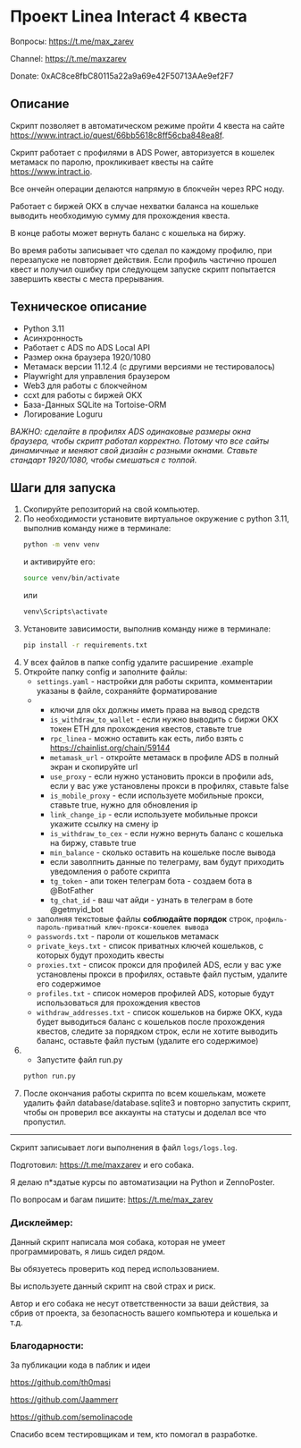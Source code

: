 
# Проект Linea Interact 4 квеста

Вопросы: https://t.me/max_zarev

Channel: https://t.me/maxzarev 

Donate: 0xAC8ce8fbC80115a22a9a69e42F50713AAe9ef2F7

## Описание
Скрипт позволяет в автоматическом режиме пройти 4 квеста на сайте https://www.intract.io/quest/66bb5618c8ff56cba848ea8f.

Скрипт работает с профилями в ADS Power, авторизуется в кошелек метамаск по паролю, прокликивает квесты на сайте https://www.intract.io.

Все ончейн операции делаются напрямую в блокчейн через RPC ноду.

Работает с биржей OKX в случае нехватки баланса на кошельке выводить необходимую сумму для прохождения квеста.

В конце работы может вернуть баланс с кошелька на биржу.

Во время работы записывает что сделал по каждому профилю, при перезапуске не повторяет действия.
Если профиль частично прошел квест и получил ошибку при следующем запуске скрипт попытается завершить квесты с места прерывания.

## Техническое описание
- Python 3.11
- Асинхронность
- Работает с ADS по ADS Local API
- Размер окна браузера 1920/1080 
- Метамаск версии 11.12.4 (с другими версиями не тестировалось)
- Playwright для управления браузером
- Web3 для работы с блокчейном
- ccxt для работы с биржей OKX
- База-Данных SQLite на Tortoise-ORM
- Логирование Loguru

*ВАЖНО: сделайте в профилях ADS одинаковые размеры окна браузера, чтобы скрипт работал корректно. Потому что все сайты динамичные и меняют свой дизайн с разными окнами. Ставьте стандарт 1920/1080, чтобы смешаться с толпой.*


## Шаги для запуска

1. Скопируйте репозиторий на свой компьютер.
2. По необходимости установите виртуальное окружение с python 3.11, выполнив команду ниже в терминале:
    ```sh
    python -m venv venv
    ```
    и активируйте его:
    ```sh
    source venv/bin/activate
    ```
    или
    ```sh
    venv\Scripts\activate
    ```
2. Установите зависимости, выполнив команду ниже в терминале:
    ```sh
    pip install -r requirements.txt
    ```
3. У всех файлов в папке config удалите расширение .example
4. Откройте папку config и заполните файлы:
    - `settings.yaml` - настройки для работы скрипта, комментарии указаны в файле, сохраняйте форматирование
    - 
      -  ключи для okx должны иметь права на вывод средств
      - `is_withdraw_to_wallet` - если нужно выводить с биржи OKX токен ETH для прохождения квестов, ставьте true
      - `rpc_linea` - можно оставить как есть, либо взять с https://chainlist.org/chain/59144
      - `metamask_url` - откройте метамаск в профиле ADS в полный экран и скопируйте url
      - `use_proxy` - если нужно установить прокси в профили ads, если у вас уже установлены прокси в профилях, ставьте false
      - `is_mobile_proxy` - если используете мобильные прокси, ставьте true, нужно для обновления ip
      - `link_change_ip` - если используете мобильные прокси укажите ссылку на смену ip
      - `is_withdraw_to_cex` - если нужно вернуть баланс с кошелька на биржу, ставьте true
      - `min_balance` - сколько оставить на кошельке после вывода
      - если заволпнить данные по телеграму, вам будут приходить уведомления о работе скрипта
      - `tg_token` - апи токен телеграм бота - создаем бота в @BotFather
      - `tg_chat_id` - ваш чат айди - узнать в телеграм в боте @getmyid_bot
    - заполняя текстовые файлы **соблюдайте порядок** строк, `профиль-пароль-приватный ключ-прокси-кошелек вывода`
    - `passwords.txt` - пароли от кошельков метамаск
    - `private_keys.txt` - список приватных ключей кошельков, с которых будут проходить квесты
    - `proxies.txt` - список прокси для профилей ADS, если у вас уже установлены прокси в профилях, оставьте файл пустым, удалите его содержимое
    - `profiles.txt` - список номеров профилей ADS, которые будут использоваться для прохождения квестов
    - `withdraw_addresses.txt` - список кошельков на бирже OKX, куда будет выводиться баланс с кошельков после прохождения квестов, следите за порядком строк, если не хотите выводить баланс, оставьте файл пустым (удалите его содержимое)
4. - Запустите файл run.py
    ```sh
    python run.py
    ```
5. После окончания работы скрипта по всем кошелькам, можете удалить файл database/database.sqlite3 и повторно запустить скрипт, чтобы он проверил все аккаунты на статусы и доделал все что пропустил.

---

Скрипт записывает логи выполнения в файл `logs/logs.log`.

Подготовил: https://t.me/maxzarev и его собака.

Я делаю п*здатые курсы по автоматизации на Python и ZennoPoster.

По вопросам и багам пишите: https://t.me/max_zarev

### Дисклеймер:

Данный скрипт написала моя собака, которая не умеет программировать, я лишь сидел рядом.

Вы обязуетесь проверить код перед использованием.

Вы используете данный скрипт на свой страх и риск. 

Автор и его собака не несут ответственности за ваши действия, за сбрив от проекта, за безопасность вашего компьютера и кошелька и т.д.

### Благодарности:
За публикации кода в паблик и идеи

https://github.com/th0masi 

https://github.com/Jaammerr

https://github.com/semolinacode

Спасибо всем тестировщикам и тем, кто помогал в разработке.
